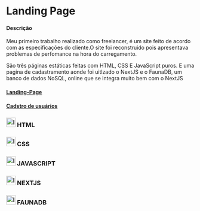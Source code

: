<h1>Landing Page </h1>

<h4>Descrição</h4>
<p>Meu primeiro trabalho realizado como freelancer, é um site feito de acordo com as especificações do cliente.O site foi reconstruido pois apresentava problemas de perfomance na hora do carregamento.</p>

<p>São três páginas estáticas feitas com HTML, CSS E JavaScript puros. E uma pagina de cadastramento aonde foi uitlzado o NextJS e o FaunaDB, um banco de dados NoSQL, online que se integra muito bem com o NextJS </p>

<h4><a href="https://thaynaniely.netlify.app/" target="_blank">Landing-Page</a></h4>

<h4><a href="https://imersaoimperatrizempreendedora.vercel.app/" target="_blank">Cadstro de usuários</a></h4>

<h3>
<img alt="Icone de verficação" width="25px" src="https://w7.pngwing.com/pngs/628/269/png-transparent-check-mark-computer-icons-checkbox-others-angle-rectangle-logo.png"/>
  HTML
</h3>

<h3>
<img alt="Icone de verficação" width="25px" src="https://w7.pngwing.com/pngs/628/269/png-transparent-check-mark-computer-icons-checkbox-others-angle-rectangle-logo.png"/>
  CSS
</h3>

<h3>
<img alt="Icone de verficação" width="25px" src="https://w7.pngwing.com/pngs/628/269/png-transparent-check-mark-computer-icons-checkbox-others-angle-rectangle-logo.png"/>
  JAVASCRIPT
</h3>

<h3>
<img alt="Icone de verficação" width="25px" src="https://w7.pngwing.com/pngs/628/269/png-transparent-check-mark-computer-icons-checkbox-others-angle-rectangle-logo.png"/>
  NEXTJS
</h3>

<h3>
<img alt="Icone de verficação" width="25px" src="https://w7.pngwing.com/pngs/628/269/png-transparent-check-mark-computer-icons-checkbox-others-angle-rectangle-logo.png"/>
  FAUNADB
</h3>

